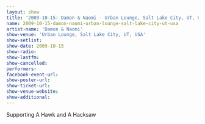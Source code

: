 ```yaml
---
layout: show
title: '2009-10-15: Damon & Naomi - Urban Lounge, Salt Lake City, UT, USA'
name: 2009-10-15-damon-naomi-urban-lounge-salt-lake-city-ut-usa
artist-name: 'Damon & Naomi'
show-venue: 'Urban Lounge, Salt Lake City, UT, USA'
show-setlist: 
show-date: 2009-10-15
show-radio: 
show-lastfm: 
show-cancelled: 
performers: 
facebook-event-url: 
show-poster-url: 
show-ticket-url: 
show-venue-website: 
show-additional: 
---
```


Supporting A Hawk and A Hacksaw